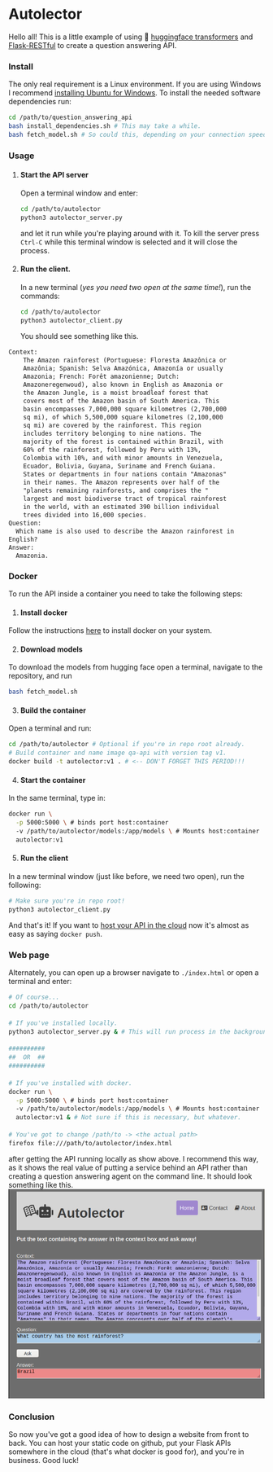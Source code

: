 # <i class="fas fa-book-open"></i><i class="fas fa-robot"></i>
# Autolector

Hello all! This is a little example of using :hugs: [huggingface transformers](https://github.com/huggingface/transformers) and [Flask-RESTful](https://flask-restful.readthedocs.io/en/latest/index.html) to create a  question answering API.

### Install
The only real requirement is a Linux environment. If you are using Windows I recommend [installing Ubuntu for Windows](https://ubuntu.com/tutorials/ubuntu-on-windows). To install the needed software dependencies run:
```bash
cd /path/to/question_answering_api
bash install_dependencies.sh # This may take a while.
bash fetch_model.sh # So could this, depending on your connection speed.
```

### Usage
1. #### Start the API server  
    Open a terminal window and enter:
    ```bash
    cd /path/to/autolector
    python3 autolector_server.py
    ```
    and let it run while you're playing around with it. To kill the server press `Ctrl-C` while this terminal window is selected and it will close the process.  

2. #### Run the client.
    In a new terminal (_yes you need two open at the same time!_), run the commands:
    ```bash
    cd /path/to/autolector
    python3 autolector_client.py
    ```

    You should see something like this.
```
Context:
    The Amazon rainforest (Portuguese: Floresta Amazônica or
    Amazônia; Spanish: Selva Amazónica, Amazonía or usually
    Amazonia; French: Forêt amazonienne; Dutch:
    Amazoneregenwoud), also known in English as Amazonia or
    the Amazon Jungle, is a moist broadleaf forest that
    covers most of the Amazon basin of South America. This
    basin encompasses 7,000,000 square kilometres (2,700,000
    sq mi), of which 5,500,000 square kilometres (2,100,000
    sq mi) are covered by the rainforest. This region
    includes territory belonging to nine nations. The
    majority of the forest is contained within Brazil, with
    60% of the rainforest, followed by Peru with 13%,
    Colombia with 10%, and with minor amounts in Venezuela,
    Ecuador, Bolivia, Guyana, Suriname and French Guiana.
    States or departments in four nations contain "Amazonas"
    in their names. The Amazon represents over half of the
    "planets remaining rainforests, and comprises the "
    largest and most biodiverse tract of tropical rainforest
    in the world, with an estimated 390 billion individual
    trees divided into 16,000 species.
Question:
  Which name is also used to describe the Amazon rainforest in English?
Answer:
  Amazonia.
```  

### Docker

To run the API inside a container you need to take the following steps:
1. #### Install docker
  Follow the instructions [here](https://docs.docker.com/engine/install/) to install docker on your system.  

2. #### Download models  
  To download the models from hugging face open a terminal, navigate to the repository, and run
  ```bash
  bash fetch_model.sh
  ```

3. #### Build the container
  Open a terminal and run:
  ```bash
  cd /path/to/autolector # Optional if you're in repo root already.
  # Build container and name image qa-api with version tag v1.
  docker build -t autolector:v1 . # <-- DON'T FORGET THIS PERIOD!!!
  ```

4. #### Start the container
  In the same terminal, type in:
  ```bash
  docker run \
    -p 5000:5000 \ # binds port host:container
    -v /path/to/autolector/models:/app/models \ # Mounts host:container
    autolector:v1
  ```  

5. #### Run the client
  In a new terminal window (just like before, we need two open), run the following:
  ```bash
  # Make sure you're in repo root!
  python3 autolector_client.py
  ```  

And that's it! If you want to [host your API in the cloud](https://geekflare.com/docker-hosting-platforms/) now it's almost as easy as saying `docker push`.

### Web page
Alternately, you can open up a browser navigate to `./index.html` or open a terminal and enter:
```bash
# Of course...
cd /path/to/autolector

# If you've installed locally.
python3 autolector_server.py & # This will run process in the background

##########
##  OR  ##
##########

# If you've installed with docker.
docker run \
  -p 5000:5000 \ # binds port host:container
  -v /path/to/autolector/models:/app/models \ # Mounts host:container
  autolector:v1 & # Not sure if this is necessary, but whatever.

# You've got to change /path/to -> <the actual path>
firefox file:///path/to/autolector/index.html
```
after getting the API running locally as show above. I recommend this way, as it shows the real value of putting a service behind an API rather than creating a question answering agent on the command line. It should look something like this.
![autolector](./autolector.png)

### Conclusion  
So now you've got a good idea of how to design a website from front to back. You can host your static code on github, put your Flask APIs somewhere in the cloud (that's what docker is good for), and you're in business. Good luck!
